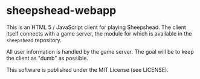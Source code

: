 # sheepshead-webapp

This is an HTML 5 / JavaScript client for playing Sheepshead. The client itself
connects with a game server, the module for which is available in the
`sheepshead` repository.

All user information is handled by the game server. The goal will be to keep the
client as "dumb" as possible.

This software is published under the MIT License (see LICENSE).
